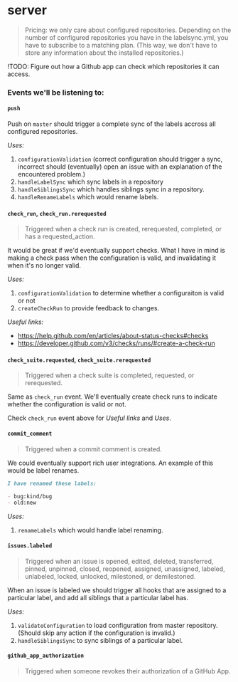 # server

> Pricing: we only care about configured repositories. Depending on the number of configured repositories you have in the labelsync.yml, you have to subscribe to a matching plan. (This way, we don't have to store any information about the installed repositories.)

!TODO: Figure out how a Github app can check which repositories it can access.

### Events we'll be listening to:

#### `push`

>

Push on `master` should trigger a complete sync of the labels accross all configured repositories.

_*Uses:*_

1. `configurationValidation` (correct configuration should trigger a sync, incorrect should (eventually) open an issue with an explanation of the encountered problem.)
2. `handleLabelSync` which sync labels in a repository
3. `handleSiblingsSync` which handles siblings sync in a repository.
4. `handleRenameLabels` which would rename labels.

#### `check_run`, `check_run.rerequested`

> Triggered when a check run is created, rerequested, completed, or has a requested_action.

It would be great if we'd eventually support checks. What I have in mind is making a check pass when the configuration is valid, and invalidating it when it's no longer valid.

_*Uses:*_

1. `configurationValidation` to determine whether a configuraiton is valid or not
2. `createCheckRun` to provide feedback to changes.

_*Useful links:*_

- https://help.github.com/en/articles/about-status-checks#checks
- https://developer.github.com/v3/checks/runs/#create-a-check-run

#### `check_suite.requested`, `check_suite.rerequested`

> Triggered when a check suite is completed, requested, or rerequested.

Same as `check_run` event. We'll eventually create check runs to indicate whether the configuration is valid or not.

Check `check_run` event above for _*Useful links*_ and _*Uses*_.

#### `commit_comment`

> Triggered when a commit comment is created.

We could eventually support rich user integrations. An example of this would be label renames.

```md
I have renamed these labels:

- bug:kind/bug
- old:new
```

_*Uses:*_

1. `renameLabels` which would handle label renaming.

#### `issues.labeled`

> Triggered when an issue is opened, edited, deleted, transferred, pinned, unpinned, closed, reopened, assigned, unassigned, labeled, unlabeled, locked, unlocked, milestoned, or demilestoned.

When an issue is labeled we should trigger all hooks that are assigned to a particular label,
and add all siblings that a particular label has.

_*Uses:*_

1. `validateConfiguration` to load configuration from master repository. (Should skip any action if the configuration is invalid.)
2. `handleSiblingsSync` to sync siblings of a particular label.

#### `github_app_authorization`

> Triggered when someone revokes their authorization of a GitHub App.

>
